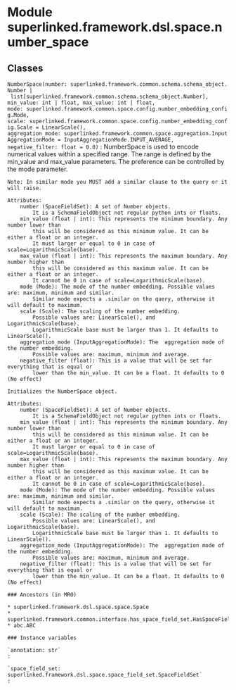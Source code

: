 Module superlinked.framework.dsl.space.number_space
===================================================

Classes
-------

`NumberSpace(number: superlinked.framework.common.schema.schema_object.Number | list[superlinked.framework.common.schema.schema_object.Number], min_value: int | float, max_value: int | float, mode: superlinked.framework.common.space.config.number_embedding_config.Mode, scale: superlinked.framework.common.space.config.number_embedding_config.Scale = LinearScale(), aggregation_mode: superlinked.framework.common.space.aggregation.InputAggregationMode = InputAggregationMode.INPUT_AVERAGE, negative_filter: float = 0.0)`
:   NumberSpace is used to encode numerical values within a specified range.
    The range is defined by the min_value and max_value parameters.
    The preference can be controlled by the mode parameter.
    
    Note: In similar mode you MUST add a similar clause to the query or it will raise.
    
    Attributes:
        number (SpaceFieldSet): A set of Number objects.
            It is a SchemaFieldObject not regular python ints or floats.
        min_value (float | int): This represents the minimum boundary. Any number lower than
            this will be considered as this minimum value. It can be either a float or an integer.
            It must larger or equal to 0 in case of scale=LogarithmicScale(base).
        max_value (float | int): This represents the maximum boundary. Any number higher than
            this will be considered as this maximum value. It can be either a float or an integer.
            It cannot be 0 in case of scale=LogarithmicScale(base).
        mode (Mode): The mode of the number embedding. Possible values are: maximum, minimum and similar.
            Similar mode expects a .similar on the query, otherwise it will default to maximum.
        scale (Scale): The scaling of the number embedding.
            Possible values are: LinearScale(), and LogarithmicScale(base).
            LogarithmicScale base must be larger than 1. It defaults to LinearScale().
        aggregation_mode (InputAggregationMode): The  aggregation mode of the number embedding.
            Possible values are: maximum, minimum and average.
        negative_filter (float): This is a value that will be set for everything that is equal or
            lower than the min_value. It can be a float. It defaults to 0 (No effect)
    
    Initializes the NumberSpace object.
    
    Attributes:
        number (SpaceFieldSet): A set of Number objects.
            It is a SchemaFieldObject not regular python ints or floats.
        min_value (float | int): This represents the minimum boundary. Any number lower than
            this will be considered as this minimum value. It can be either a float or an integer.
            It must larger or equal to 0 in case of scale=LogarithmicScale(base).
        max_value (float | int): This represents the maximum boundary. Any number higher than
            this will be considered as this maximum value. It can be either a float or an integer.
            It cannot be 0 in case of scale=LogarithmicScale(base).
        mode (Mode): The mode of the number embedding. Possible values are: maximum, minimum and similar.
            Similar mode expects a .similar on the query, otherwise it will default to maximum.
        scale (Scale): The scaling of the number embedding.
            Possible values are: LinearScale(), and LogarithmicScale(base).
            LogarithmicScale base must be larger than 1. It defaults to LinearScale().
        aggregation_mode (InputAggregationMode): The  aggregation mode of the number embedding.
            Possible values are: maximum, minimum and average.
        negative_filter (float): This is a value that will be set for everything that is equal or
            lower than the min_value. It can be a float. It defaults to 0 (No effect)

    ### Ancestors (in MRO)

    * superlinked.framework.dsl.space.space.Space
    * superlinked.framework.common.interface.has_space_field_set.HasSpaceFieldSet
    * abc.ABC

    ### Instance variables

    `annotation: str`
    :

    `space_field_set: superlinked.framework.dsl.space.space_field_set.SpaceFieldSet`
    :